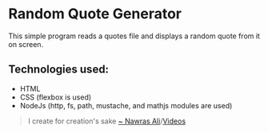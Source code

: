  # Random Quote Generator
This simple program reads a quotes file and displays a random quote from it on screen.

## Technologies used: 
- HTML
- CSS (flexbox is used)                                           
- NodeJs (http, fs, path, mustache, and mathjs modules are used)
   
> I create for creation's sake [~ Nawras Ali](https://learnwithnaw.com)/[Videos](https://youtube.com/c/learnwithnaw)

